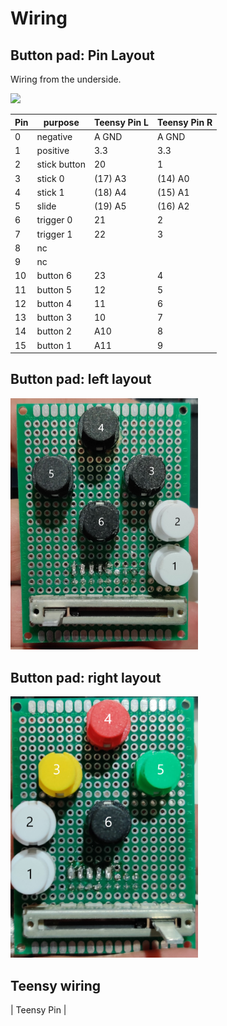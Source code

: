 # Wiring 

## Button pad: Pin Layout

Wiring from the underside.

<img src="images/pad_pins.png" width="300">

| Pin | purpose | Teensy Pin L | Teensy Pin R |
|-|-|-|-|
| 0 | negative | A GND | A GND |
| 1 | positive | 3.3 | 3.3 |
| 2 | stick button | 20 | 1 |
| 3 | stick 0 | (17) A3 | (14) A0 |
| 4 | stick 1 | (18) A4 | (15) A1 |
| 5 | slide | (19) A5 | (16) A2 |
| 6 | trigger 0 | 21 | 2 |
| 7 | trigger 1 | 22 | 3 |
| 8 | nc | | |
| 9 | nc | | |
| 10 | button 6 | 23 | 4 |
| 11 | button 5 | 12 | 5 |
| 12 | button 4 | 11 | 6 |
| 13 | button 3 | 10 | 7 |
| 14 | button 2 | A10 | 8 |
| 15 | button 1 | A11 | 9 |

## Button pad: left layout

<img src="images/pad_left.png" width="300">

## Button pad: right layout

<img src="images/pad_right.png" width="300">


## Teensy wiring

| Teensy Pin | 
